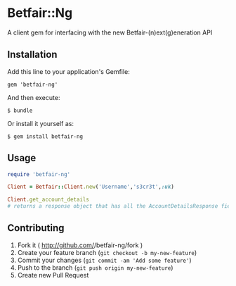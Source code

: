 # Betfair::Ng

A client gem for interfacing with the new Betfair-(n)ext(g)eneration API

## Installation

Add this line to your application's Gemfile:

    gem 'betfair-ng'

And then execute:

    $ bundle

Or install it yourself as:

    $ gem install betfair-ng

## Usage

```ruby
require 'betfair-ng'

Client = Betfair::Client.new('Username','s3cr3t',:uk)

Client.get_account_details
# returns a response object that has all the AccountDetailsResponse fields


```
## Contributing

1. Fork it ( http://github.com/<my-github-username>/betfair-ng/fork )
2. Create your feature branch (`git checkout -b my-new-feature`)
3. Commit your changes (`git commit -am 'Add some feature'`)
4. Push to the branch (`git push origin my-new-feature`)
5. Create new Pull Request
